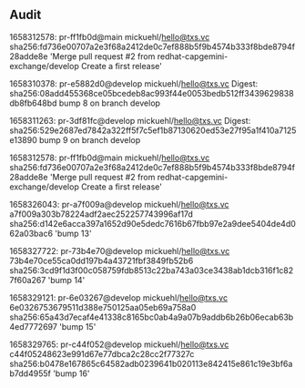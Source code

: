 ## Audit

1658312578: pr-ff1fb0d@main mickuehl/hello@txs.vc 
sha256:fd736e00707a2e3f68a2412de0c7ef888b5f9b4574b333f8bde8794f28adde8e 
'Merge pull request #2 from redhat-capgemini-exchange/develop Create a first release' 


1658310378: pr-e5882d0@develop mickuehl/hello@txs.vc 
Digest: sha256:08add455368ce05bcedeb8ac993f44e0053bedb512ff3439629838db8fb648bd 
bump 8 on branch develop 


1658311263: pr-3df81fc@develop mickuehl/hello@txs.vc 
Digest: sha256:529e2687ed7842a322ff5f7c5ef1b87130620ed53e27f95a1f410a7125e13890 
bump 9 on branch develop 


1658312578: pr-ff1fb0d@main mickuehl/hello@txs.vc 
sha256:fd736e00707a2e3f68a2412de0c7ef888b5f9b4574b333f8bde8794f28adde8e 
'Merge pull request #2 from redhat-capgemini-exchange/develop Create a first release' 


1658326043: pr-a7f009a@develop mickuehl/hello@txs.vc 
a7f009a303b78224adf2aec252257743996af17d 
sha256:d142e6acca397a1652d90e5dedc7616b67fbb97e2a9dee5404de4d062a03bac6 
'bump 13' 


1658327722: pr-73b4e70@develop mickuehl/hello@txs.vc 
73b4e70ce55ca0dd197b4a43721fbf3849fb52b6 
sha256:3cd9f1d3f00c058759fdb8513c22ba743a03ce3438ab1dcb316f1c827f60a267 
'bump 14' 


1658329121: pr-6e03267@develop mickuehl/hello@txs.vc 
6e0326753679511d388e750125aa05eb69a758a0 
sha256:65a43d7ecaf4e41338c8165bc0ab4a9a07b9addb6b26b06ecab63b4ed7772697 
'bump 15' 


1658329765: pr-c44f052@develop mickuehl/hello@txs.vc 
c44f05248623e991d67e77dbca2c28cc2f77327c 
sha256:b0478e167865c64582adb0239641b020113e842415e861c19e3bf6ab7dd4955f 
'bump 16' 
